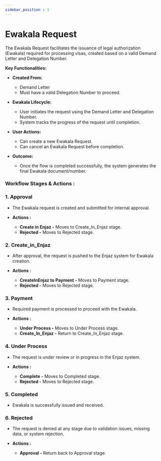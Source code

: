```yaml
---
sidebar_position : 1
---
```


# Ewakala Request

The Ewakala Request facilitates the issuance of legal authorization (Ewakala) required for processing visas, created based on a valid Demand Letter and Delegation Number.

**Key Functionalities:**

  - **Created From:**

    - Demand Letter
    - Must have a valid Delegation Number to proceed.

  - **Ewakala Lifecycle:**

    - User initiates the request using the Demand Letter and Delegation Number.
    - System tracks the progress of the request until completion.

  - **User Actions:**

    - Can create a new Ewakala Request.
    - Can cancel an Ewakala Request before completion.

  - **Outcome:**

    - Once the flow is completed successfully, the system generates the final Ewakala document/number.

### Workflow Stages & Actions :

### 1. Approval

  - The Ewakala request is created and submitted for internal approval.

  - **Actions :**
    - **Create in Enjaz -** Moves to Create_In_Enjaz stage.
    - **Rejected -** Moves to Rejected stage.

### 2. Create_in_Enjaz

  - After approval, the request is pushed to the Enjaz system for Ewakala creation.

  - **Actions :**
    - **CreateInEnjaz to Payment -** Moves to Payment stage.
    - **Rejected -** Moves to Rejected stage.

### 3. Payment

  - Required payment is processed to proceed with the Ewakala.

  - **Actions :**
    - **Under Process -** Moves to Under Process stage.
    - **Create_In_Enjaz -** Return to Create_In_Enjaz stage.

### 4. Under Process

  - The request is under review or in progress in the Enjaz system.

  - **Actions :**
    - **Complete -** Moves to Completed stage.
    - **Rejected -** Moves to Rejected stage.

### 5. Completed

  - Ewakala is successfully issued and received.

### 6. Rejected

  - The request is denied at any stage due to validation issues, missing data, or system rejection.

  - **Actions :**
    - **Approval -** Return back to Approval stage.